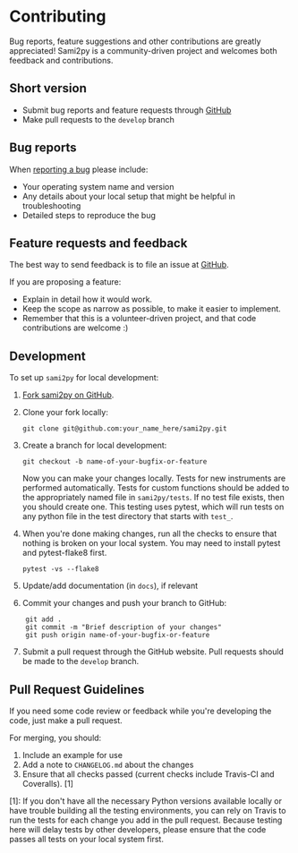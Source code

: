 Contributing
============

Bug reports, feature suggestions and other contributions are greatly
appreciated!  Sami2py is a community-driven project and welcomes both feedback and
contributions.

Short version
-------------

* Submit bug reports and feature requests through [GitHub](https://github.com/jklenzing/sami2py/issues)
* Make pull requests to the ``develop`` branch

Bug reports
-----------

When [reporting a bug](https://github.com/jklenzing/sami2py/issues>) please
include:

* Your operating system name and version
* Any details about your local setup that might be helpful in troubleshooting
* Detailed steps to reproduce the bug

Feature requests and feedback
-----------------------------

The best way to send feedback is to file an issue at
[GitHub](https://github.com/jklenzing/sami2py/issues).

If you are proposing a feature:

* Explain in detail how it would work.
* Keep the scope as narrow as possible, to make it easier to implement.
* Remember that this is a volunteer-driven project, and that code contributions
  are welcome :)

Development
-----------

To set up `sami2py` for local development:

1. [Fork sami2py on GitHub](https://github.com/jklenzing/sami2py/fork).
2. Clone your fork locally:

    `git clone git@github.com:your_name_here/sami2py.git`

3. Create a branch for local development:


    `git checkout -b name-of-your-bugfix-or-feature`

   Now you can make your changes locally. Tests for new instruments are
   performed automatically.  Tests for custom functions should be added to the
   appropriately named file in ``sami2py/tests``.   If no test file exists,
   then you should create one.  This testing uses pytest, which will run tests
   on any python file in the test directory that starts with ``test_``.

4. When you're done making changes, run all the checks to ensure that nothing
   is broken on your local system.  You may need to install pytest and
   pytest-flake8 first.

    `pytest -vs --flake8`


5. Update/add documentation (in ``docs``), if relevant

6. Commit your changes and push your branch to GitHub:
```
    git add .
    git commit -m "Brief description of your changes"
    git push origin name-of-your-bugfix-or-feature
```
7. Submit a pull request through the GitHub website. Pull requests should be
   made to the ``develop`` branch.

Pull Request Guidelines
-----------------------

If you need some code review or feedback while you're developing the code, just
make a pull request.

For merging, you should:

1. Include an example for use
2. Add a note to ``CHANGELOG.md`` about the changes
3. Ensure that all checks passed (current checks include Travis-CI
   and Coveralls). [1]

[1]: If you don't have all the necessary Python versions available locally or
          have trouble building all the testing environments, you can rely on
          Travis to run the tests for each change you add in the pull request.
          Because testing here will delay tests by other developers, please ensure
          that the code passes all tests on your local system first.

